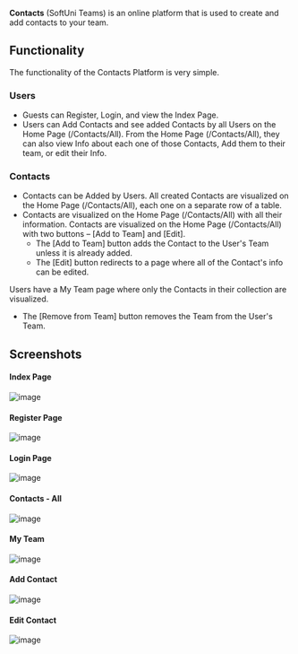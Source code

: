 **Contacts** (SoftUni Teams) is an online platform that is used to create and add contacts to your team.

## Functionality

The functionality of the Contacts Platform is very simple.

### Users

- Guests can Register, Login, and view the Index Page.
- Users can Add Contacts and see added Contacts by all Users on the Home Page (/Contacts/All). From the Home Page (/Contacts/All), they can also view Info about each one of those Contacts, Add them to their team, or edit their Info.

### Contacts

- Contacts can be Added by Users. All created Contacts are visualized on the Home Page (/Contacts/All), each one on a separate row of a table.
- Contacts are visualized on the Home Page (/Contacts/All) with all their information. Contacts are visualized on the Home Page (/Contacts/All) with two buttons – [Add to Team] and [Edit].
  - The [Add to Team] button adds the Contact to the User's Team unless it is already added.
  - The [Edit] button redirects to a page where all of the Contact's info can be edited.

Users have a My Team page where only the Contacts in their collection are visualized.

- The [Remove from Team] button removes the Team from the User's Team.

## Screenshots

#### Index Page
![image](https://github.com/jivkovaviktoria/CSharp-Web-SoftUni/assets/85957657/623b26e5-c9b8-4756-ab85-203f64a33f46)

#### Register Page
![image](https://github.com/jivkovaviktoria/CSharp-Web-SoftUni/assets/85957657/ec7fca1a-731d-451c-a737-7d98b48e2361)

#### Login Page
![image](https://github.com/jivkovaviktoria/CSharp-Web-SoftUni/assets/85957657/f86bfa52-d9f0-483f-95da-a6d8cd47d55d)

#### Contacts - All
![image](https://github.com/jivkovaviktoria/CSharp-Web-SoftUni/assets/85957657/3c35c3fb-947a-49e8-9039-bdf03eb9c466)

#### My Team
![image](https://github.com/jivkovaviktoria/CSharp-Web-SoftUni/assets/85957657/261f9ffc-0ea8-4473-a287-967268543f83)

#### Add Contact
![image](https://github.com/jivkovaviktoria/CSharp-Web-SoftUni/assets/85957657/eb86ed66-98f3-4a2a-ad06-8327cf4c3a86)

#### Edit Contact
![image](https://github.com/jivkovaviktoria/CSharp-Web-SoftUni/assets/85957657/497e50c8-e860-498d-902e-f1ba4404c17c)
